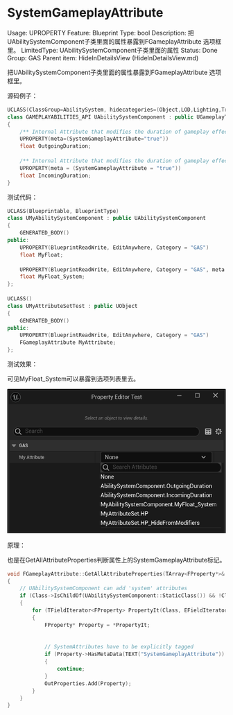 # SystemGameplayAttribute

Usage: UPROPERTY
Feature: Blueprint
Type: bool
Description: 把UAbilitySystemComponent子类里面的属性暴露到FGameplayAttribute 选项框里。
LimitedType: UAbilitySystemComponent子类里面的属性
Status: Done
Group: GAS
Parent item: HideInDetailsView (HideInDetailsView.md)

把UAbilitySystemComponent子类里面的属性暴露到FGameplayAttribute 选项框里。

源码例子：

```cpp
UCLASS(ClassGroup=AbilitySystem, hidecategories=(Object,LOD,Lighting,Transform,Sockets,TextureStreaming), editinlinenew, meta=(BlueprintSpawnableComponent))
class GAMEPLAYABILITIES_API UAbilitySystemComponent : public UGameplayTasksComponent, public IGameplayTagAssetInterface, public IAbilitySystemReplicationProxyInterface
{
	/** Internal Attribute that modifies the duration of gameplay effects created by this component */
	UPROPERTY(meta=(SystemGameplayAttribute="true"))
	float OutgoingDuration;

	/** Internal Attribute that modifies the duration of gameplay effects applied to this component */
	UPROPERTY(meta = (SystemGameplayAttribute = "true"))
	float IncomingDuration;
}
```

测试代码：

```cpp
UCLASS(Blueprintable, BlueprintType)
class UMyAbilitySystemComponent : public UAbilitySystemComponent
{
	GENERATED_BODY()
public:
	UPROPERTY(BlueprintReadWrite, EditAnywhere, Category = "GAS")
	float MyFloat;

	UPROPERTY(BlueprintReadWrite, EditAnywhere, Category = "GAS", meta = (SystemGameplayAttribute))
	float MyFloat_System;
};

UCLASS()
class UMyAttributeSetTest : public UObject
{
	GENERATED_BODY()
public:
	UPROPERTY(BlueprintReadWrite, EditAnywhere, Category = "GAS")
	FGameplayAttribute MyAttribute;
};

```

测试效果：

可见MyFloat_System可以暴露到选项列表里去。

![Untitled](SystemGameplayAttribute/Untitled.png)

原理：

也是在GetAllAttributeProperties判断属性上的SystemGameplayAttribute标记。

```cpp
void FGameplayAttribute::GetAllAttributeProperties(TArray<FProperty*>& OutProperties, FString FilterMetaStr, bool UseEditorOnlyData)
{
	// UAbilitySystemComponent can add 'system' attributes
	if (Class->IsChildOf(UAbilitySystemComponent::StaticClass()) && !Class->ClassGeneratedBy)
	{
		for (TFieldIterator<FProperty> PropertyIt(Class, EFieldIteratorFlags::ExcludeSuper); PropertyIt; ++PropertyIt)
		{
			FProperty* Property = *PropertyIt;
	
	
			// SystemAttributes have to be explicitly tagged
			if (Property->HasMetaData(TEXT("SystemGameplayAttribute")) == false)
			{
				continue;
			}
			OutProperties.Add(Property);
		}
	}
}
```